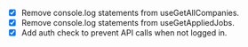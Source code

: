 
- [x] Remove console.log statements from useGetAllCompanies.
- [x] Remove console.log statements from useGetAppliedJobs.
- [x] Add auth check to prevent API calls when not logged in.
